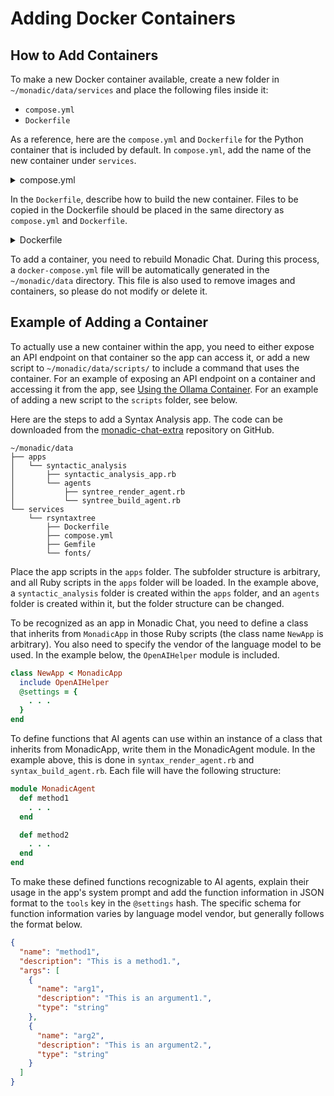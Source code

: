 # Adding Docker Containers

## How to Add Containers

To make a new Docker container available, create a new folder in `~/monadic/data/services` and place the following files inside it:

- `compose.yml`
- `Dockerfile`

As a reference, here are the `compose.yml` and `Dockerfile` for the Python container that is included by default. In `compose.yml`, add the name of the new container under `services`.

<details>
<summary>compose.yml</summary>

[compose.yml](https://raw.githubusercontent.com/yohasebe/monadic-chat/main/docker/services/python/compose.yml ':include :type=code')

</details>

In the `Dockerfile`, describe how to build the new container. Files to be copied in the Dockerfile should be placed in the same directory as `compose.yml` and `Dockerfile`.

<details>
<summary>Dockerfile</summary>

[Dockerfile](https://raw.githubusercontent.com/yohasebe/monadic-chat/main/docker/services/python/Dockerfile ':include :type=code dockerfile')

</details>

To add a container, you need to rebuild Monadic Chat. During this process, a `docker-compose.yml` file will be automatically generated in the `~/monadic/data` directory. This file is also used to remove images and containers, so please do not modify or delete it.

## Example of Adding a Container

To actually use a new container within the app, you need to either expose an API endpoint on that container so the app can access it, or add a new script to `~/monadic/data/scripts/` to include a command that uses the container. For an example of exposing an API endpoint on a container and accessing it from the app, see [Using the Ollama Container](/ja/ollama.md). For an example of adding a new script to the `scripts` folder, see below.

Here are the steps to add a Syntax Analysis app. The code can be downloaded from the [monadic-chat-extra](https://github.com/yohasebe/monadic-chat-extra) repository on GitHub.

```
~/monadic/data
├── apps
│   └── syntactic_analysis
│       ├── syntactic_analysis_app.rb
│       └── agents
│           ├── syntree_render_agent.rb
│           └── syntree_build_agent.rb
└── services
    └── rsyntaxtree
        ├── Dockerfile
        ├── compose.yml
        ├── Gemfile
        └── fonts/
```

Place the app scripts in the `apps` folder. The subfolder structure is arbitrary, and all Ruby scripts in the `apps` folder will be loaded. In the example above, a `syntactic_analysis` folder is created within the `apps` folder, and an `agents` folder is created within it, but the folder structure can be changed.

To be recognized as an app in Monadic Chat, you need to define a class that inherits from `MonadicApp` in those Ruby scripts (the class name `NewApp` is arbitrary). You also need to specify the vendor of the language model to be used. In the example below, the `OpenAIHelper` module is included.

```ruby
class NewApp < MonadicApp
  include OpenAIHelper
  @settings = {
    . . .
  }
end
```

To define functions that AI agents can use within an instance of a class that inherits from MonadicApp, write them in the MonadicAgent module. In the example above, this is done in `syntax_render_agent.rb` and `syntax_build_agent.rb`. Each file will have the following structure:

```ruby
module MonadicAgent
  def method1
    . . .
  end

  def method2
    . . .
  end
end
```

To make these defined functions recognizable to AI agents, explain their usage in the app's system prompt and add the function information in JSON format to the `tools` key in the `@settings` hash. The specific schema for function information varies by language model vendor, but generally follows the format below.

```JSON
{
  "name": "method1",
  "description": "This is a method1.",
  "args": [
    {
      "name": "arg1",
      "description": "This is an argument1.",
      "type": "string"
    },
    {
      "name": "arg2",
      "description": "This is an argument2.",
      "type": "string"
    }
  ]
}
```
